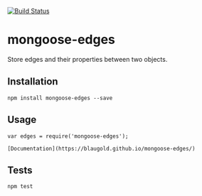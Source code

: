 [![Build Status](https://travis-ci.org/Blaugold/mongoose-edges.svg?branch=master)](https://travis-ci.org/Blaugold/mongoose-edges)

mongoose-edges
==================

Store edges and their properties between two objects.

## Installation

	npm install mongoose-edges --save

## Usage

	var edges = require('mongoose-edges');

	[Documentation](https://blaugold.github.io/mongoose-edges/)

## Tests

	npm test